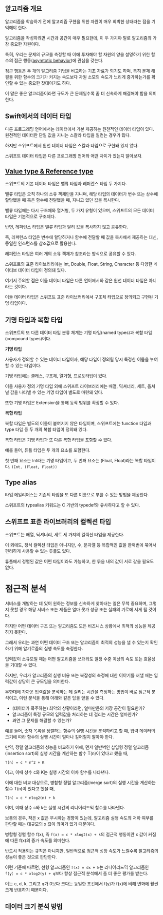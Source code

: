 ## 알고리즘 개요

알고리즘을 학습하기 전에 알고리즘 구현을 위한 자원이 매우 희박한 상태라는 점을 기억해야 한다.

알고리즘을 작성하려면 시간과 공간이 매우 필요한데, 이 두 가지야 말로 알고리즘의 가장 중요한 자원이다.

특히, 우리는 문제의 규모를 측정할 때 이에 투자해야 할 자원의 양을 설명하기 위한 함수의 점근 행동([asymtotic behavior](https://www.sciencedirect.com/topics/mathematics/asymptotic-behaviour))에 관심을 갖는다.

점근 행동은 두 개의 알고리즘 기법을 비교하는 기초 자료가 되기도 하며, 특히 문제 해결을 위한 함수의 크기가 커지는 속도보다 자원 소모의 속도가 느리게 증가하는가를 확인할 수 있는 중요한 잣대이기도 하다.

이 말은 좋은 알고리즘이라면 규모가 큰 문제일수록 좀 더 신속하게 해결해야 함을 의미한다.

## Swift에서의 데이터 타입

다른 프로그래밍 언어에서는 데이터에서 기본 제공하는 원천적인 데이터 타입이 있다. 원천적인 데이터란 단일 값을 지니는 스칼라 타입을 일컫는 경우가 많다.

하지만 스위프트에서 원천 데이터 타입은 스칼라 타입으로 구현돼 있지 않다.

스위프트 데이터 타입은 다른 프로그래밍 언어와 어떤 차이가 있는지 알아보자.


## [Value type & Reference type](https://gaeng2y.medium.com/value-reference-type-756f5bdda0b5)

스위프트의 기본 데이터 타입은 밸류 타입과 레퍼런스 타입 두 가지다.

밸류 타입은 오직 하나의 소유 객체만을 지니며, 해당 타입의 데이터가 변수 또는 상수에 할당됐을 때 혹은 함수에 전달됐을 때, 지니고 있던 값을 복사한다.

밸류 타입에는 다시 구조체와 열거형, 두 가지 유형이 있으며, 스위프트의 모든 데이터 타입은 기본적으로 구조체다.

반면, 레퍼런스 타입은 밸류 타입과 달리 값을 복사하지 않고 공유한다.

즉, 레퍼런스 타입은 변수에 할당하거나 함수에 전달할 때 값을 복사해서 제공하는 대신, 동일한 인스턴스를 참조값으로 활용한다.

레퍼런스 타입은 여러 개의 소유 객체가 참조라는 방식으로 공유할 수 있다.

스위프트의 표준 라이브러리에는 Int, Double, Float, String, Character 등 다양한 네이티브 데이터 타입이 정의돼 있다.

여기서 주의할 점은 이들 데이터 타입은 다른 언어에서와 같은 원천 데이터 타입은 아니라는 것이다.

이들 데이터 타입은 스위프트 표준 라이브러리에서 구조체 타입으로 정의되고 구현된 기명 타입이다.

## 기명 타입과 복합 타입

스위프트의 또 다른 데이터 타입 분류 체계는 기명 타입(named types)과 복합 타입(compound types)이다.

**기명 타입**

사용자가 정의할 수 있는 데이터 타입이자, 해당 타입이 정의될 당시 특정한 이름을 부여할 수 있는 타입이다.

기명 타입에는 클래스, 구조체, 열거형, 프로토타입이 있다.

이들 사용자 정의 기명 타입 외에 스위프트 라이브러리에는 배열, 딕셔너리, 세트, 옵셔널 값을 나타낼 수 있는 기명 타입이 별도로 마련돼 있다.

또한 기명 타입은 Extension을 통해 동작 범위를 확장할 수 있다.

**복합 타입**

복합 타입은 별도의 이름이 붙여지지 않은 타입이며, 스위프트에는 function 타입과 type 타입 등 두 개의 복합 타입이 정의돼 있다.

복합 타입은 기명 타입과 또 다른 복합 타입을 포함할 수 있다.

예를 들어, 튜플 타입은 두 개의 요소를 포함한다.

첫 번째 요소는 Int라는 기명 타입이고, 두 번째 요소는 (Float, Float)라는 복합 타입이다.
`(Int, (Float, Float))`

## Type alias

타입 에일리어스는 기존의 타입을 또 다른 이름으로 부를 수 있는 방법을 제공한다.

스위프트의 typealias 키워드는 C 기반의 typedef와 유사하다고 할 수 있다.

## 스위프트 표준 라이브러리의 컬렉션 타입

스위프트는 배열, 딕셔너리, 세트 세 가지의 컬렉션 타입을 제공한다.

이 외에도, 정식 컬렉션 타입은 아니지만, 수, 문자열 등 복합적인 값을 한꺼번에 묶어서 편리하게 사용할 수 있는 튜플도 있다.

튜플에서 정렬된 값은 어떤 타입이라도 가능하고, 한 묶음 내의 값이 서로 같을 필요도 없다.

# 점근적 분석

서비스를 개발하는 데 있어 원하는 정보를 신속하게 찾아내는 일은 무척 중요하며, 그렇지 못할 경우 해당 서비스 또는 제품은 얼마 못가 성공 또는 실패의 기로에 서게 될 것이다.

하지만 어떤 데이터 구조 또는 알고리즘도 모든 비즈니스 상황에서 최적의 성능을 제공하지 못한다.

그래서 우리는 과연 어떤 데이터 구조 또는 알고리즘이 최적의 성능을 낼 수 있는지 확인하기 위해 알기로즘의 실행 속도를 측정한다.

입력값이 소규모일 때는 어떤 알고리즘을 쓰더라도 일정 수준 이상의 속도 또는 효율성을 기대할 수 있다.

하지만, 우리가 알고리즘의 실행 비용 또는 복잡성의 측정에 대한 이야기를 꺼낼 때는 입력값이 상당히 큰 규모임을 의미한다.

무한대에 가까운 입력값을 분석하는 데 걸리는 시간을 측정하는 방법이 바로 점근적 분석이고, 이런 분석을 통해 아래와 같은 답을 얻을 수 있다.

* (데이터가 폭주하는) 최악의 상황이라면, 얼마만큼의 저장 공간이 필요한가?
* 알고리즘이 특정 규모의 입력값을 처리하는 데 걸리는 시간은 얼마인가?
* 과연 그 문제를 해결할 수 있는가?

예를 들어, 숫자 목록을 정렬하는 함수의 실행 시간을 분석하려고 할 때, 입력 데이터의 크기에 따라 함수의 실행 시간이 얼마나 길어질지 알아야 한다.

만약, 정렬 알고리즘의 성능을 비교하기 위해, 먼저 일반벅인 삽입형 정렬 알고리즘(insertion sort)의 실행 시간을 계산하는 함수 T(n)이 있다고 했을 때,

`T(n) = c * n^2 + K`

이고, 이때 상수 c와 K는 실행 시간의 이차 함수를 나타낸다.

이에 대한 비교 대상으로, 병합형 정렬 알고리즘(merge sort)의 실행 시간을 계산하는 함수 T(n)이 있다고 했을 때,

`T(n) = c * nlog2(n) + k`

이며, 이때 상수 c와 k는 실행 시간의 리니어리드믹 함수를 나타낸다.

보통의 경우, 작은 x 값은 무시하는 경향이 있는데, 알고리즘 실행 속도의 저하 여부를 판단할 때는 대규모의 x 값이 의미가 있기 때문이다.

병합형 정렬 함수 f(x), 즉 `f(x) = c * xlog2(x) + k`의 점근적 행동이란 x 값이 커짐에 따른 f(x)의 증가 속도를 의미한다.

반드시 적용되는 규칙은 아니지만, 일반적으로 점근적 성장 속도가 느릴수록 알고리즘의 성능이 좋은 것으로 판단한다.

이런 기준에 따르면, 선형 알고리즘인 `f(x) = dx + k`는 리니어리드믹 알고리즘인 `f(y) = c * xlog2(y) + q`보다 항상 점근적 분석에서 좀 더 좋은 평가를 받는다.

이는 c, d, k, 그리고 q가 0보다 크다는 동일한 조건에서 f(y)가 f(x)에 비해 변화에 훨씬 크게 반응하기 때문이다.

## 데이터 크기 분석 방법



